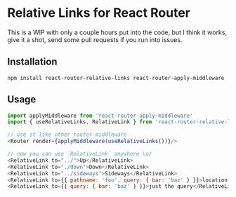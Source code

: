# Relative Links for React Router

This is a WIP with only a couple hours put into the code, but I think it
works, give it a shot, send some pull requests if you run into issues.

## Installation

```
npm install react-router-relative-links react-router-apply-middleware
```

## Usage

```js
import applyMiddleware from 'react-router-apply-middleware'
import { useRelativeLinks, RelativeLink } from 'react-router-relative-links'

// use it like other router middleware
<Router render={applyMiddleware(useRelativeLinks())}/>

// now you can use `RelativeLink` anywhere \o/
<RelativeLink to="../">Up</RelativeLink>
<RelativeLink to="./down">Down</RelativeLink>
<RelativeLink to="../sideways">Sideways</RelativeLink>
<RelativeLink to={{ pathname: 'foo', query: { bar: 'baz' } }}>location descriptors</RelativeLink>
<RelativeLink to={{ query: { bar: 'baz' } }}>just the query</RelativeLink>
```

